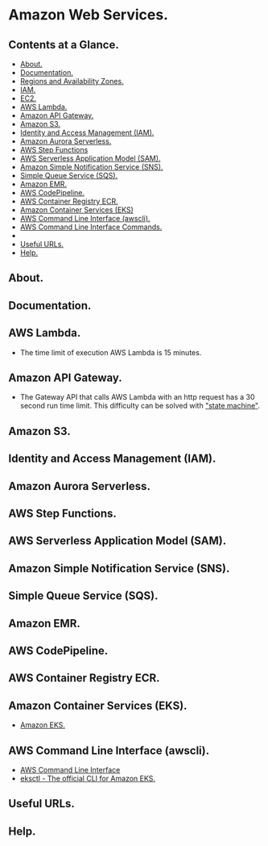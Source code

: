 # Amazon Web Services.





## Contents at a Glance.
* [About.](#about)
* [Documentation.](#documentation)
* [Regions and Availability Zones.](regions-and-availability-zones.md)
* [IAM.](iam.md)
* [EC2.](ec2.md)
* [AWS Lambda.](#aws-lambda)
* [Amazon API Gateway.](#amazon-api-gateway)
* [Amazon S3.](#amazon-s3)
* [Identity and Access Management (IAM).](#identity-and-access-management-iam)
* [Amazon Aurora Serverless.](#amazon-aurora-serverless)
* [AWS Step Functions](#aws-step-functions)
* [AWS Serverless Application Model (SAM).](#aws-serverless-application-model-sam)
* [Amazon Simple Notification Service (SNS).](#amazon-simple-notification-service-sns)
* [Simple Queue Service (SQS).](#simple-queue-service-sqs)
* [Amazon EMR.](#amazon-emr)
* [AWS CodePipeline.](#aws-codepipeline)
* [AWS Container Registry ECR.](#aws-container-registry-ecr)
* [Amazon Container Services (EKS)](#amazon-container-services-eks)
* [AWS Command Line Interface (awscli).](#aws-command-line-interface-awscli)
* [AWS Command Line Interface Commands.](../aws/awscli-commands.md)
* []()
* [Useful URLs.](#useful-urls)
* [Help.](#help)





## About.





## Documentation.





## AWS Lambda.
* The time limit of execution AWS Lambda is 15 minutes.





## Amazon API Gateway.
* The Gateway API that calls AWS Lambda with an http request has a 30 second run time limit. This difficulty can be solved with ["state machine"](https://docs.aws.amazon.com/step-functions/latest/dg/tutorial-creating-lambda-state-machine.html).





## Amazon S3.





## Identity and Access Management (IAM).





## Amazon Aurora Serverless.





## AWS Step Functions.





## AWS Serverless Application Model (SAM).





## Amazon Simple Notification Service (SNS).





## Simple Queue Service (SQS).





## Amazon EMR.





## AWS CodePipeline.





## AWS Container Registry ECR.





## Amazon Container Services (EKS).
* [Amazon EKS.](https://docs.aws.amazon.com/eks/latest/userguide/what-is-eks.html)





## AWS Command Line Interface (awscli).
* [AWS Command Line Interface](https://aws.amazon.com/cli/)
* [eksctl - The official CLI for Amazon EKS.](https://eksctl.io/)





## Useful URLs.





## Help.
